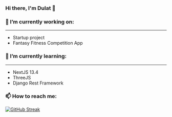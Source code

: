 ### Hi there, I'm Dulat 👋

### 🔭 I’m currently working on:
____________________________________
* Startup project
* Fantasy Fitness Competition App

### 🌱 I’m currently learning:
____________________________________
* NextJS 13.4
* ThreeJS
* Django Rest Framework


### 📫 How to reach me: 



[![GitHub Streak](https://streak-stats.demolab.com?user=dkussainov&theme=green-nur)](https://git.io/streak-stats)
